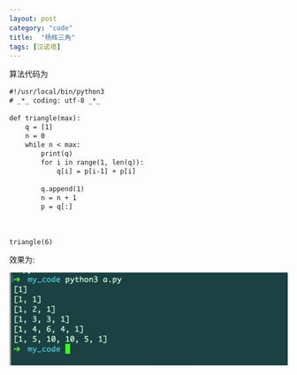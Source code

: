 ```yaml
---
layout: post
category: "code"
title:  "杨辉三角"
tags: [汉诺塔]
---
```



算法代码为
```
#!/usr/local/bin/python3
# _*_ coding: utf-8 _*_

def triangle(max):
    q = [1]
    n = 0
    while n < max:
        print(q)
        for i in range(1, len(q)):
            q[i] = p[i-1] + p[i]

        q.append(1)
        n = n + 1
        p = q[:]



triangle(6)

```
效果为:

![result](/assets/yanghui-sanjiao.png "结果")
